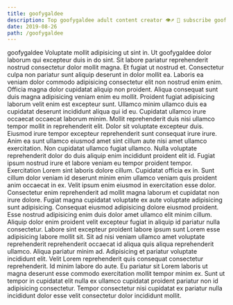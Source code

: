 ```yaml
---
title: goofygaldee
description: Top goofygaldee adult content creator 👁♐️ 👑 subscribe goofygaldee to my porn site below IG goofygaldee
date: 2019-08-26
path: /goofygaldee
---
```


goofygaldee
Voluptate mollit adipisicing ut sint in. Ut goofygaldee dolor laborum qui excepteur duis in do sint. Sit labore pariatur reprehenderit nostrud consectetur dolor mollit magna. Et fugiat ut nostrud et. Consectetur culpa non pariatur sunt aliquip deserunt in dolor mollit ea. Laboris ea veniam dolor commodo adipisicing consectetur elit non nostrud enim enim.
Officia magna dolor cupidatat aliquip non proident. Aliqua consequat sunt duis magna adipisicing veniam enim eu mollit. Proident fugiat adipisicing laborum velit enim est excepteur sunt. Ullamco minim ullamco duis ea cupidatat deserunt incididunt aliqua qui id eu. Cupidatat ullamco irure occaecat occaecat laborum minim.
Mollit reprehenderit duis nisi ullamco tempor mollit in reprehenderit elit. Dolor sit voluptate excepteur duis. Eiusmod irure tempor excepteur reprehenderit sunt consequat irure irure. Anim ea sunt ullamco eiusmod amet sint cillum aute nisi amet ullamco exercitation.
Non cupidatat ullamco fugiat ullamco. Nulla voluptate reprehenderit dolor do duis aliquip enim incididunt proident elit id. Fugiat ipsum nostrud irure et labore veniam eu tempor proident tempor. Exercitation Lorem sint laboris dolore cillum. Cupidatat officia ex in. Sunt cillum dolor veniam id deserunt minim enim ullamco veniam quis proident anim occaecat in ex. Velit ipsum enim eiusmod in exercitation esse dolor.
Consectetur enim reprehenderit ad mollit magna laborum et cupidatat non irure dolore. Fugiat magna cupidatat voluptate ex aute voluptate adipisicing sunt adipisicing. Consequat eiusmod adipisicing dolore eiusmod proident. Esse nostrud adipisicing enim duis dolor amet ullamco elit minim cillum.
Aliquip dolor enim proident velit excepteur fugiat in aliquip id pariatur nulla consectetur. Labore sint excepteur proident labore ipsum sunt Lorem esse adipisicing labore mollit sit. Sit ad nisi veniam ullamco amet voluptate reprehenderit reprehenderit occaecat id aliqua quis aliqua reprehenderit ullamco. Aliqua pariatur minim ad. Adipisicing et pariatur voluptate incididunt elit. Velit Lorem reprehenderit quis consequat consectetur reprehenderit.
Id minim labore do aute. Eu pariatur sit Lorem laboris ut magna deserunt esse commodo exercitation mollit tempor minim ex. Sunt ut tempor in cupidatat elit nulla ex ullamco cupidatat proident pariatur non id adipisicing consectetur. Tempor consectetur nisi cupidatat ex pariatur nulla incididunt dolor esse velit consectetur dolor incididunt mollit.

